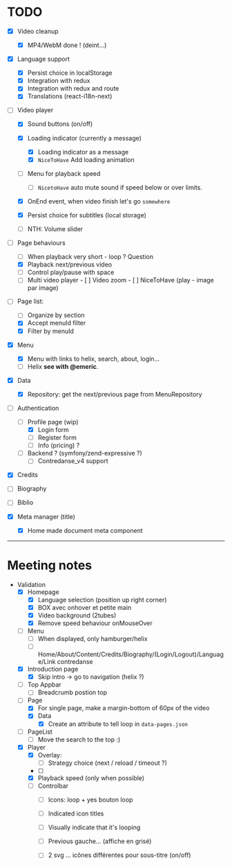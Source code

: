 # TODO

- [X] Video cleanup
  - [X] MP4/WebM done ! (deint...)

- [X] Language support 
  - [X] Persist choice in localStorage
  - [X] Integration with redux
  - [X] Integration with redux and route
  - [X] Translations (react-i18n-next)
  
- [ ] Video player
  - [x] Sound buttons (on/off)
  - [x] Loading indicator (currently a message)
    - [x] Loading indicator as a message
    - [x] `NiceToHave` Add loading animation 
  - [ ] Menu for playback speed
    - [ ] `NicetoHave` auto mute sound if speed below or over limits.
  - [x] OnEnd event, when video finish let's go `somewhere`
  - [x] Persist choice for subtitles (local storage)
  - [ ] NTH: Volume slider
  
       
- [ ] Page behaviours  
  - [ ] When playback very short - loop ? Question  
  - [x] Playback next/previous video 
  - [ ] Control play/pause with space
  - [ ] Multi video player
        - [ ] Video zoom 
        - [ ] NiceToHave (play - image par image)

- [ ] Page list:
  - [ ] Organize by section
  - [x] Accept menuId filter
  - [x] Filter by menuId

- [X] Menu
  - [X] Menu with links to helix, search, about, login...
  - [ ] Helix **see with @emeric**.
      
- [x] Data
  - [X] Repository: get the next/previous page from MenuRepository
     

- [ ] Authentication
  - [ ] Profile page (wip)
    - [X] Login form
    - [ ] Register form
    - [ ] Info (pricing) ?
  - [ ] Backend ? (symfony/zend-expressive ?)
    - [ ] Contredanse_v4 support

- [x] Credits
- [ ] Biography
- [ ] Biblio
  
- [x] Meta manager (title)
  - [x] Home made document meta component  

------

# Meeting notes

- Validation
  - [x] Homepage
    - [x] Language selection (position up right corner) 
    - [x] BOX avec onhover et petite main
    - [x] Video background (2tubes)
    - [x] Remove speed behaviour onMouseOver
  - [ ] Menu
    - [ ] When displayed, only hamburger/helix
    - [ ] Home/About/Content/Credits/Biography/(Login/Logout)/Language/Link contredanse
  - [x] Introduction page
    - [x] Skip intro -> go to navigation (helix ?)
  - [ ] Top Appbar
    - [ ] Breadcrumb postion top 
  - [ ] Page
    - [x] For single page, make a margin-bottom of 60px of the video
    - [x] Data
      - [x] Create an attribute to tell loop in `data-pages.json`
  - [ ] PageList
      - [ ] Move the search to the top :)    
  - [x] Player       
    - [x] Overlay:
      - [ ] Strategy choice (next / reload / timeout ?)       
    - [ ]  
    - [x] Playback speed (only when possible)
    - [ ] Controlbar
      - [ ] Icons: loop + yes bouton loop
      - [ ] Indicated icon titles
      - [ ] Visually indicate that it's looping
      - [ ] Previous gauche... (affiche en grisé)         
      - [ ] 2 svg ... icônes différentes pour sous-titre (on/off)
         
